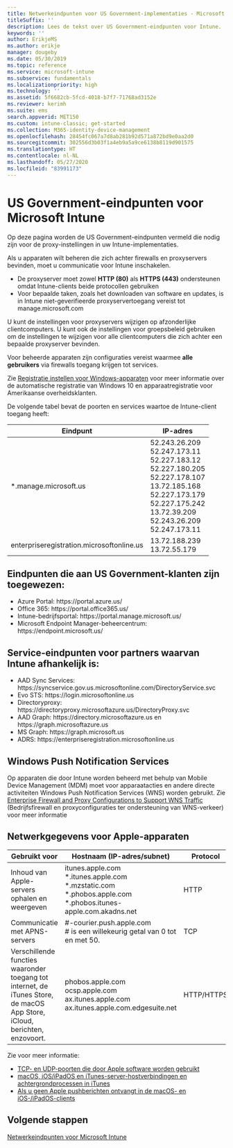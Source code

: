 ```yaml
---
title: Netwerkeindpunten voor US Government-implementaties - Microsoft Intune
titleSuffix: ''
description: Lees de tekst over US Government-eindpunten voor Intune.
keywords: ''
author: ErikjeMS
ms.author: erikje
manager: dougeby
ms.date: 05/30/2019
ms.topic: reference
ms.service: microsoft-intune
ms.subservice: fundamentals
ms.localizationpriority: high
ms.technology: ''
ms.assetid: 5f6682cb-5fcd-4018-b7f7-71768ad3152e
ms.reviewer: kerimh
ms.suite: ems
search.appverid: MET150
ms.custom: intune-classic; get-started
ms.collection: M365-identity-device-management
ms.openlocfilehash: 28454fc067a7d8ab281b92d571a872bd9e0aa2d0
ms.sourcegitcommit: 302556d3b03f1a4eb9a5a9ce6138b8119d901575
ms.translationtype: HT
ms.contentlocale: nl-NL
ms.lasthandoff: 05/27/2020
ms.locfileid: "83991173"
---
```

# <a name="us-government-endpoints-for-microsoft-intune"></a>US Government-eindpunten voor Microsoft Intune

Op deze pagina worden de US Government-eindpunten vermeld die nodig zijn voor de proxy-instellingen in uw Intune-implementaties.

Als u apparaten wilt beheren die zich achter firewalls en proxyservers bevinden, moet u communicatie voor Intune inschakelen.

- De proxyserver moet zowel **HTTP (80)** als **HTTPS (443)** ondersteunen omdat Intune-clients beide protocollen gebruiken
- Voor bepaalde taken, zoals het downloaden van software en updates, is in Intune niet-geverifieerde proxyservertoegang vereist tot manage.microsoft.com

U kunt de instellingen voor proxyservers wijzigen op afzonderlijke clientcomputers. U kunt ook de instellingen voor groepsbeleid gebruiken om de instellingen te wijzigen voor alle clientcomputers die zich achter een bepaalde proxyserver bevinden.

Voor beheerde apparaten zijn configuraties vereist waarmee **alle gebruikers** via firewalls toegang krijgen tot services.

Zie [Registratie instellen voor Windows-apparaten](../enrollment/windows-enroll.md#windows-10-auto-enrollment-and-device-registration) voor meer informatie over de automatische registratie van Windows 10 en apparaatregistratie voor Amerikaanse overheidsklanten.

De volgende tabel bevat de poorten en services waartoe de Intune-client toegang heeft:

|**Eindpunt**|**IP-adres**|
|---------------------|-----------|
|*.manage.microsoft.us | 52.243.26.209 <br> 52.247.173.11 <br> 52.227.183.12 <br>52.227.180.205 <br> 52.227.178.107 <br> 13.72.185.168 <br> 52.227.173.179 <br> 52.227.175.242 <br> 13.72.39.209 <br> 52.243.26.209 <br> 52.247.173.11 |
| enterpriseregistration.microsoftonline.us | 13.72.188.239 <br> 13.72.55.179 |

## <a name="us-government-customer-designated-endpoints"></a>Eindpunten die aan US Government-klanten zijn toegewezen:
- Azure Portal: https:\//portal.azure.us/ 
- Office 365: https:\//portal.office365.us/ 
- Intune-bedrijfsportal: https:\//portal.manage.microsoft.us/ 
- Microsoft Endpoint Manager-beheercentrum: https:\//endpoint.microsoft.us/

## <a name="partner-service-endpoints-that-intune-depends-on"></a>Service-eindpunten voor partners waarvan Intune afhankelijk is:
- AAD Sync Services: https:\//syncservice.gov.us.microsoftonline.com/DirectoryService.svc
- Evo STS: https:\//login.microsoftonline.us
- Directoryproxy: https:\//directoryproxy.microsoftazure.us/DirectoryProxy.svc
- AAD Graph: https:\//directory.microsoftazure.us en https:\//graph.microsoftazure.us
- MS Graph: https:\//graph.microsoft.us
- ADRS: https:\//enterpriseregistration.microsoftonline.us

## <a name="windows-push-notification-services"></a>Windows Push Notification Services
Op apparaten die door Intune worden beheerd met behulp van Mobile Device Management (MDM) moet voor apparaatacties en andere directe activiteiten Windows Push Notification Services (WNS) worden gebruikt. Zie [Enterprise Firewall and Proxy Configurations to Support WNS Traffic](https://docs.microsoft.com/windows/uwp/design/shell/tiles-and-notifications/firewall-allowlist-config) (Bedrijfsfirewall en proxyconfiguraties ter ondersteuning van WNS-verkeer) voor meer informatie

## <a name="apple-device-network-information"></a>Netwerkgegevens voor Apple-apparaten

|**Gebruikt voor**|**Hostnaam (IP-adres/subnet)**|**Protocol**|**Poort**|
|------------|-----------|------------|-----------|
|Inhoud van Apple-servers ophalen en weergeven|itunes.apple.com<br>\*.itunes.apple.com<br>\*.mzstatic.com<br>\*.phobos.apple.com<br>\*.phobos.itunes-apple.com.akadns.net|HTTP|80|
|Communicatie met APNS-servers|#-courier.push.apple.com<br># is een willekeurig getal van 0 tot en met 50.|TCP|5223 en 443|
|Verschillende functies waaronder toegang tot internet, de iTunes Store, de macOS App Store, iCloud, berichten, enzovoort.|phobos.apple.com<br>ocsp.apple.com<br>ax.itunes.apple.com<br>ax.itunes.apple.com.edgesuite.net|HTTP/HTTPS|80 of 443|

Zie voor meer informatie:

- [TCP- en UDP-poorten die door Apple software worden gebruikt](https://support.apple.com/HT202944)
- [macOS, iOS/iPadOS en iTunes-server-hostverbindingen en achtergrondprocessen in iTunes](https://support.apple.com/HT201999)
- [Als u geen Apple pushberichten ontvangt in de macOS- en iOS-/iPadOS-clients](https://support.apple.com/HT203609)

## <a name="next-steps"></a>Volgende stappen
[Netwerkeindpunten voor Microsoft Intune](intune-endpoints.md)

